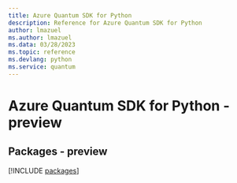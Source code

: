 ```yaml
---
title: Azure Quantum SDK for Python
description: Reference for Azure Quantum SDK for Python
author: lmazuel
ms.author: lmazuel
ms.data: 03/28/2023
ms.topic: reference
ms.devlang: python
ms.service: quantum
---
```

# Azure Quantum SDK for Python - preview
## Packages - preview
[!INCLUDE [packages](quantum-index.md)]